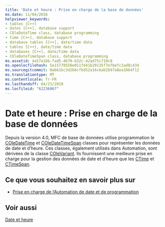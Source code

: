 ```yaml
---
title: 'Date et heure : Prise en charge de la base de données'
ms.date: 11/04/2016
helpviewer_keywords:
- tables [C++]
- dates [C++], database support
- COleDateTime class, database programming
- time [C++], database support
- database tables [C++], date/time data
- tables [C++], date/time data
- databases [C++], date/time data
- COleDateTimeSpan class, database programming
ms.assetid: 4a57a1bb-fad5-4b70-b32c-42ad75c710c8
ms.openlocfilehash: 5e15770558e011fd41b29135f7efbefc2ad8c434
ms.sourcegitcommit: 0ab61bc3d2b6cfbd52a16c6ab2b97a8ea1864f12
ms.translationtype: MT
ms.contentlocale: fr-FR
ms.lasthandoff: 04/23/2019
ms.locfileid: "62236067"
---
```

# <a name="date-and-time-database-support"></a>Date et heure : Prise en charge de la base de données

Depuis la version 4.0, MFC de base de données utilise programmation le [COleDateTime](../atl-mfc-shared/reference/coledatetime-class.md) et [COleDateTimeSpan](../atl-mfc-shared/reference/coledatetimespan-class.md) classes pour représenter les données de date et d’heure. Ces classes, également utilisés dans Automation, sont dérivées de la classe [COleVariant](../mfc/reference/colevariant-class.md). Ils fournissent une meilleure prise en charge pour la gestion des données de date et d’heure que les [CTime](../atl-mfc-shared/reference/ctime-class.md) et [CTimeSpan](../atl-mfc-shared/reference/ctimespan-class.md).

## <a name="what-do-you-want-to-know-more-about"></a>Ce que vous souhaitez en savoir plus sur

- [Prise en charge de l’Automation de date et de programmation](../atl-mfc-shared/date-and-time-automation-support.md)

## <a name="see-also"></a>Voir aussi

[Date et heure](../atl-mfc-shared/date-and-time.md)
